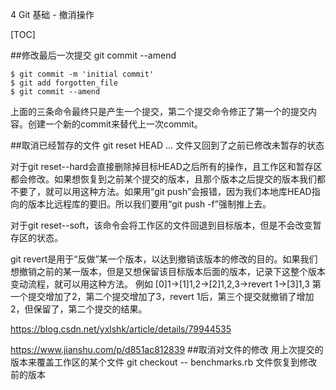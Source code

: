 4 Git 基础 - 撤消操作

[TOC]

##修改最后一次提交
git commit --amend
```
$ git commit -m 'initial commit'
$ git add forgotten_file
$ git commit --amend
```
上面的三条命令最终只是产生一个提交，第二个提交命令修正了第一个的提交内容。创建一个新的commit来替代上一次commit。

##取消已经暂存的文件
git reset HEAD <file>... 
文件又回到了之前已修改未暂存的状态

对于git reset--hard会直接删除掉目标HEAD之后所有的操作，且工作区和暂存区都会修改。如果想恢复到之前某个提交的版本，且那个版本之后提交的版本我们都不要了，就可以用这种方法。如果用“git push”会报错，因为我们本地库HEAD指向的版本比远程库的要旧。所以我们要用“git push -f”强制推上去。

对于git reset--soft，该命令会将工作区的文件回退到目标版本，但是不会改变暂存区的状态。

git revert是用于“反做”某一个版本，以达到撤销该版本的修改的目的。如果我们想撤销之前的某一版本，但是又想保留该目标版本后面的版本，记录下这整个版本变动流程，就可以用这种方法。
例如
[0]1->[1]1,2->[2]1,2,3->revert 1->[3]1,3
第一个提交增加了2，第二个提交增加了3，revert 1后，第三个提交就撤销了增加2，但保留了，第二个提交的结果。

https://blog.csdn.net/yxlshk/article/details/79944535

https://www.jianshu.com/p/d851ac812839
##取消对文件的修改
用上次提交的版本来覆盖工作区的某个文件
git checkout -- benchmarks.rb
文件恢复到修改前的版本